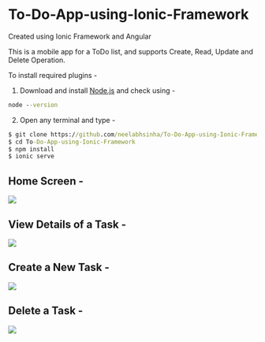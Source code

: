 # To-Do-App-using-Ionic-Framework
Created using Ionic Framework and Angular

This is a mobile app for a ToDo list, and supports Create, Read, Update and Delete Operation.

To install required plugins -

1. Download and install [Node.js](https://nodejs.org/en/) and check using -

``` cmd
node --version
```
2. Open any terminal and type -

``` cmd
$ git clone https://github.com/neelabhsinha/To-Do-App-using-Ionic-Framework/
$ cd To-Do-App-using-Ionic-Framework
$ npm install
$ ionic serve
```

<h2> Home Screen - </h2>
<img src="/screenshots/Sidebar.PNG">
<h2> View Details of a Task - </h2>
<img src="/screenshots/Read.PNG">
<h2> Create a New Task - </h2>
<img src="/screenshots/Create.PNG">
<h2> Delete a Task - </h2>
<img src="/screenshots/Delete.PNG">

